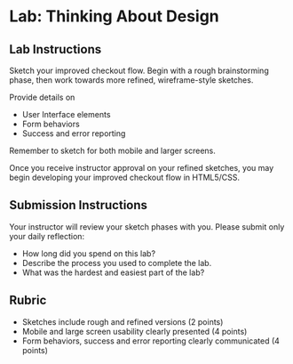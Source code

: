 Lab: Thinking About Design
===

## Lab Instructions
Sketch your improved checkout flow. Begin with a rough brainstorming phase, then work towards more refined, wireframe-style sketches.

Provide details on

* User Interface elements
* Form behaviors
* Success and error reporting

Remember to sketch for both mobile and larger screens.

Once you receive instructor approval on your refined sketches, you may begin developing your improved checkout flow in HTML5/CSS.

## Submission Instructions
Your instructor will review your sketch phases with you. Please submit only your daily reflection:

* How long did you spend on this lab?
* Describe the process you used to complete the lab.
* What was the hardest and easiest part of the lab?

## Rubric
* Sketches include rough and refined versions (2 points)
* Mobile and large screen usability clearly presented (4 points)
* Form behaviors, success and error reporting clearly communicated (4 points)
